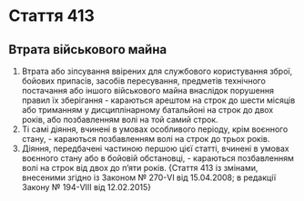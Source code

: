 Cтаття 413
====
Втрата військового майна
----
1. Втрата або зіпсування ввірених для службового користування зброї, бойових припасів, засобів пересування, предметів технічного постачання або іншого військового майна внаслідок порушення правил їх зберігання -
караються арештом на строк до шести місяців або триманням у дисциплінарному батальйоні на строк до двох років, або позбавленням волі на той самий строк.
2. Ті самі діяння, вчинені в умовах особливого періоду, крім воєнного стану, -
караються позбавленням волі на строк до трьох років.
3. Діяння, передбачені частиною першою цієї статті, вчинені в умовах воєнного стану або в бойовій обстановці, -
караються позбавленням волі на строк від двох до п’яти років.
{Стаття 413 із змінами, внесеними згідно із Законом № 270-VI від 15.04.2008; в редакції Закону № 194-VIII від 12.02.2015}
